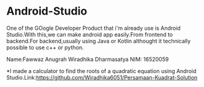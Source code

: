 # Android-Studio

One of the GOogle Developer Product that i'm already use is Android Studio.With this,we can make android app easily.From frontend to backend.For backend,usually using Java or Kotlin althought it technically possible to use c++ or python.

Name:Fawwaz Anugrah Wiradhika Dharmasatya
NIM: 16520059

*I made a calculator to find the roots of a quadratic equation using Android Studio.Link:https://github.com/Wiradhika6051/Persamaan-Kuadrat-Solution

